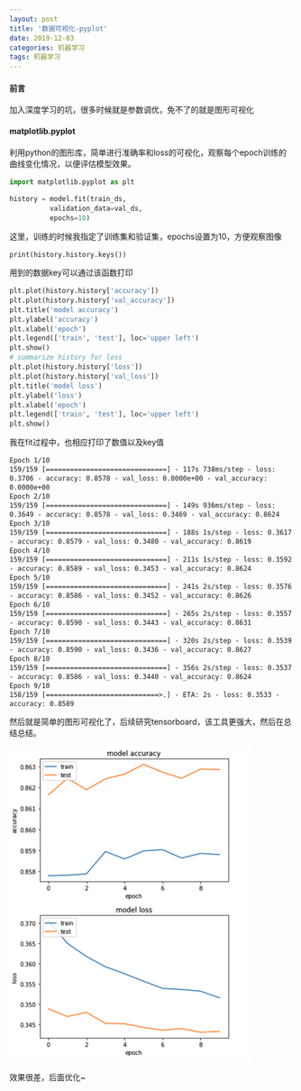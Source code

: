 ```yaml
---
layout: post 
title: '数据可视化-pyplot'
date: 2019-12-03
categories: 机器学习
tags: 机器学习
---
```


#### 前言

加入深度学习的坑，很多时候就是参数调优，免不了的就是图形可视化

#### matplotlib.pyplot

利用python的图形库，简单进行准确率和loss的可视化，观察每个epoch训练的曲线变化情况，以便评估模型效果。

```python
import matplotlib.pyplot as plt
```

```python
history = model.fit(train_ds,
          validation_data=val_ds,
          epochs=10)
```

这里，训练的时候我指定了训练集和验证集，epochs设置为10，方便观察图像

```
print(history.history.keys())
```

用到的数据key可以通过该函数打印

```python
plt.plot(history.history['accuracy'])
plt.plot(history.history['val_accuracy'])
plt.title('model accuracy')
plt.ylabel('accuracy')
plt.xlabel('epoch')
plt.legend(['train', 'test'], loc='upper left') 
plt.show()
# summarize history for loss 
plt.plot(history.history['loss']) 
plt.plot(history.history['val_loss']) 
plt.title('model loss')
plt.ylabel('loss')
plt.xlabel('epoch')
plt.legend(['train', 'test'], loc='upper left') 
plt.show()
```

我在fit过程中，也相应打印了数值以及key值

```
Epoch 1/10
159/159 [==============================] - 117s 738ms/step - loss: 0.3706 - accuracy: 0.8578 - val_loss: 0.0000e+00 - val_accuracy: 0.0000e+00
Epoch 2/10
159/159 [==============================] - 149s 936ms/step - loss: 0.3649 - accuracy: 0.8578 - val_loss: 0.3469 - val_accuracy: 0.8624
Epoch 3/10
159/159 [==============================] - 188s 1s/step - loss: 0.3617 - accuracy: 0.8579 - val_loss: 0.3480 - val_accuracy: 0.8619
Epoch 4/10
159/159 [==============================] - 211s 1s/step - loss: 0.3592 - accuracy: 0.8589 - val_loss: 0.3453 - val_accuracy: 0.8624
Epoch 5/10
159/159 [==============================] - 241s 2s/step - loss: 0.3576 - accuracy: 0.8586 - val_loss: 0.3452 - val_accuracy: 0.8626
Epoch 6/10
159/159 [==============================] - 265s 2s/step - loss: 0.3557 - accuracy: 0.8590 - val_loss: 0.3443 - val_accuracy: 0.8631
Epoch 7/10
159/159 [==============================] - 320s 2s/step - loss: 0.3539 - accuracy: 0.8590 - val_loss: 0.3436 - val_accuracy: 0.8627
Epoch 8/10
159/159 [==============================] - 356s 2s/step - loss: 0.3537 - accuracy: 0.8586 - val_loss: 0.3440 - val_accuracy: 0.8624
Epoch 9/10
158/159 [============================>.] - ETA: 2s - loss: 0.3533 - accuracy: 0.8589
```

然后就是简单的图形可视化了，后续研究tensorboard，该工具更强大，然后在总结总结。

![img](/images/posts/machine/2_1.png)

效果很差，后面优化~
